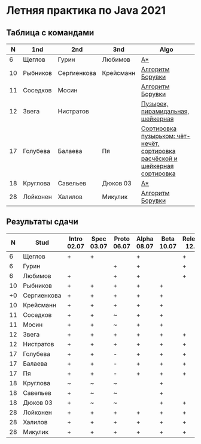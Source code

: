 # Летняя практика по Java 2021

## Таблица с командами

N  | 1nd      | 2nd         | 3nd       | Algo              
-- | -------- | ----------- | --------- | -------------------------------
6  | Щеглов   | Гурин       | Любимов   | [А\*](https://github.com/VladimirLyubimov/9381_summer_practice_2021)
10 | Рыбников | Сергиенкова | Крейсманн | [Алгоритм Борувки](https://github.com/RomanRybnikov/CommandName_summer_-practise2021)
11 | Соседков | Мосин       |           | [Алгоритм Борувки](https://github.com/KonstantinMosin/SummerPractice)
12 | Звега    | Нистратов   |           | [Пузырек, пирамидальная, шейкерная](https://github.com/dmnistratov/SummerPractice-moevm)
17 | Голубева | Балаева     | Пя        | [Сортировка пузырьком: чёт-нечёт, сортировка расчёской и шейкерная сортировка](https://github.com/Valentina-Gol/9382_summer_practic_2021)
18 | Круглова | Савельев    | Дюков 03  | [A\*](https://github.com/somewaytolive/DoM_KopoJleBbl)
28 | Лойконен | Халилов     | Микулик   | [Алгоритм Борувки](https://github.com/Shoxboss/Summer_practice_2021)

## Результаты сдачи

N  | Stud        | Intro 02.07 | Spec 03.07 | Proto 06.07 | Alpha 08.07 | Beta 10.07 | Release 12.07 | Result |
-- | ----------- | ----------- | ---------- | ----------- | ----------- | ---------- | ------------- | ------ |
6  | Щеглов      |      +      |     +      |             |      +      |            |      +        |        |
6  | Гурин       |             |            |     +       |      +      |            |      +        |        | 
6  | Любимов     |      +      |            |     +       |      +      |            |      +        |        | 
10 | Рыбников    |      +      |     +      |     +       |      +      |     +      |               |   5    | 
+0 | Сергиенкова |      +      |     +      |     +       |      +      |     +      |               |   5    | 
10 | Крейсманн   |      +      |     +      |     +       |      +      |     +      |               |   5    | 
11 | Соседков    |      +      |     +      |     ~       |      +      |     +      |               |   5    | 
11 | Мосин       |      +      |     +      |     ~       |      +      |     +      |               |   5    | 
12 | Звега       |      +      |     +      |     +       |      +      |     +      |      +        |   5    | 
12 | Нистратов   |      +      |     +      |     +       |      +      |     +      |      +        |   5    | 
17 | Голубева    |      +      |     +      |     -       |      +      |     +      |      +        |   5    | 
17 | Балаева     |      +      |     +      |     -       |      +      |     +      |      +        |   5    | 
17 | Пя          |      +      |     +      |     -       |      +      |     +      |      +        |   5    | 
18 | Круглова    |      ~      |     ~      |     ~       |             |     +      |               |        | 
18 | Савельев    |      +      |     ~      |     ~       |             |     +      |               |        | 
18 | Дюков 03    |      +      |     ~      |     ~       |             |     +      |      +        |        | 
28 | Лойконен    |      +      |     +      |     +       |      +      |     +      |      +        |    5   | 
28 | Халилов     |      +      |     +      |     +       |      +      |     +      |      +        |    5   | 
28 | Микулик     |      +      |     +      |     +       |      +      |     +      |      +        |    5   | 


